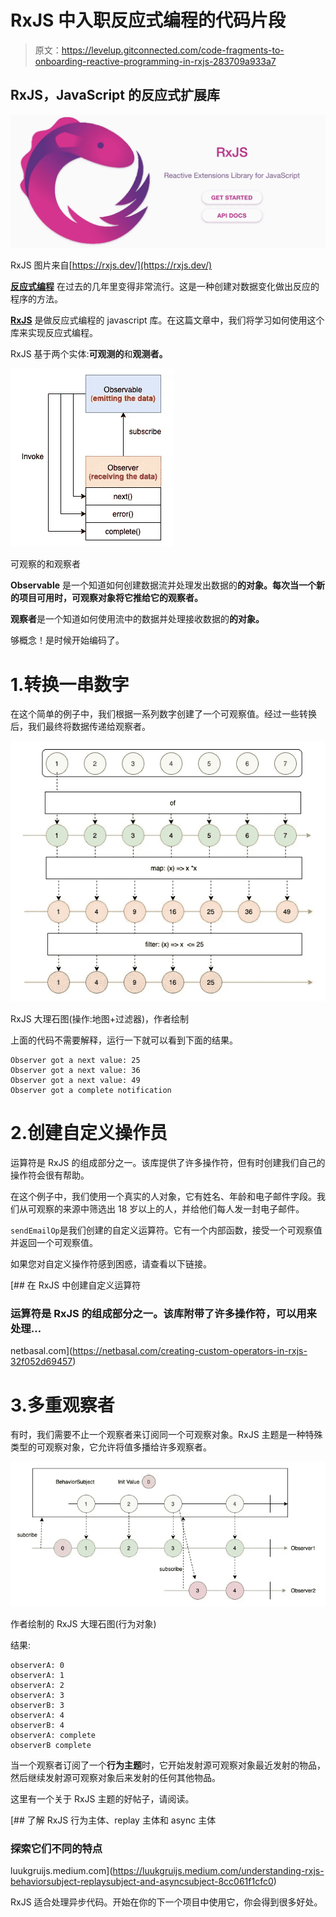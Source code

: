 # RxJS 中入职反应式编程的代码片段

> 原文：<https://levelup.gitconnected.com/code-fragments-to-onboarding-reactive-programming-in-rxjs-283709a933a7>

## RxJS，JavaScript 的反应式扩展库

![](img/b1f53fbd7b35211361421fb64b59fb24.png)

RxJS 图片来自[https://rxjs.dev/](https://rxjs.dev/)

[**反应式编程**](https://en.wikipedia.org/wiki/Reactive_programming) 在过去的几年里变得非常流行。这是一种创建对数据变化做出反应的程序的方法。

[**RxJS**](https://rxjs.dev/guide/overview) 是做反应式编程的 javascript 库。在这篇文章中，我们将学习如何使用这个库来实现反应式编程。

RxJS 基于两个实体:**可观测的**和**观测者。**

![](img/9d4c37d3e9fcfe6b30c30782bee5e1b0.png)

可观察的和观察者

**Observable** 是一个知道如何创建数据流并处理发出数据的**的对象。每次当一个新的项目可用时，可观察对象将它推给它的观察者。**

**观察者**是一个知道如何使用流中的数据并处理接收数据的**的对象。**

够概念！是时候开始编码了。

# 1.转换一串数字

在这个简单的例子中，我们根据一系列数字创建了一个可观察值。经过一些转换后，我们最终将数据传递给观察者。

![](img/edc9d032f9f05066a0b3253b79e0c2ef.png)

RxJS 大理石图(操作:地图+过滤器)，作者绘制

上面的代码不需要解释，运行一下就可以看到下面的结果。

```
Observer got a next value: 25
Observer got a next value: 36
Observer got a next value: 49
Observer got a complete notification
```

# 2.创建自定义操作员

运算符是 RxJS 的组成部分之一。该库提供了许多操作符，但有时创建我们自己的操作符会很有帮助。

在这个例子中，我们使用一个真实的人对象，它有姓名、年龄和电子邮件字段。我们从可观察的来源中筛选出 18 岁以上的人，并给他们每人发一封电子邮件。

`sendEmailOp`是我们创建的自定义运算符。它有一个内部函数，接受一个可观察值并返回一个可观察值。

如果您对自定义操作符感到困惑，请查看以下链接。

[](https://netbasal.com/creating-custom-operators-in-rxjs-32f052d69457) [## 在 RxJS 中创建自定义运算符

### 运算符是 RxJS 的组成部分之一。该库附带了许多操作符，可以用来处理…

netbasal.com](https://netbasal.com/creating-custom-operators-in-rxjs-32f052d69457) 

# 3.多重观察者

有时，我们需要不止一个观察者来订阅同一个可观察对象。RxJS 主题是一种特殊类型的可观察对象，它允许将值多播给许多观察者。

![](img/650298f147bcedc31450e22a985f1d1f.png)

作者绘制的 RxJS 大理石图(行为对象)

结果:

```
observerA: 0
observerA: 1
observerA: 2
observerA: 3
observerB: 3
observerA: 4
observerB: 4
observerA: complete
observerB complete
```

当一个观察者订阅了一个**行为主题**时，它开始发射源可观察对象最近发射的物品，然后继续发射源可观察对象后来发射的任何其他物品。

这里有一个关于 RxJS 主题的好帖子，请阅读。

[](https://luukgruijs.medium.com/understanding-rxjs-behaviorsubject-replaysubject-and-asyncsubject-8cc061f1cfc0) [## 了解 RxJS 行为主体、replay 主体和 async 主体

### 探索它们不同的特点

luukgruijs.medium.com](https://luukgruijs.medium.com/understanding-rxjs-behaviorsubject-replaysubject-and-asyncsubject-8cc061f1cfc0) 

RxJS 适合处理异步代码。开始在你的下一个项目中使用它，你会得到很多好处。